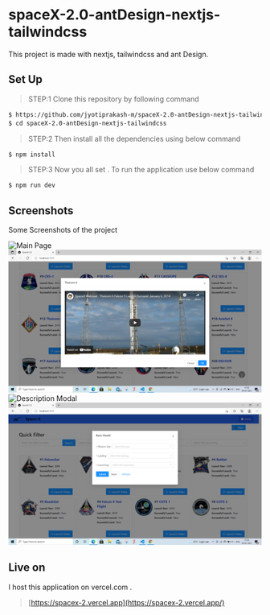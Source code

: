 # spaceX-2.0-antDesign-nextjs-tailwindcss
This project is made with nextjs, tailwindcss and ant Design.

## Set Up

> STEP:1 Clone this repository by following command

```sh
$ https://github.com/jyotiprakash-m/spaceX-2.0-antDesign-nextjs-tailwindcss.git
$ cd spaceX-2.0-antDesign-nextjs-tailwindcss
```
> STEP:2 Then install all the dependencies using below command

```sh
$ npm install 

```
> STEP:3 Now you all set . To run the application use below command

```sh
$ npm run dev

```
## Screenshots
Some Screenshots of the project

<img src="./public/image1.JPG" title="Main Page">
<img src="./public/image2.png" title="Video Modal">
<img src="./public/image3.JPG" title="Description Modal">
<img src="./public/image4.png" title="Filter Modal">


## Live on
I host this application on vercel.com .

> [https://spacex-2.vercel.app](https://spacex-2.vercel.app/)
